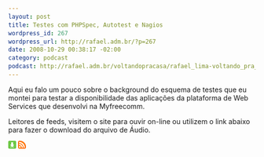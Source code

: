 ```yaml
--- 
layout: post
title: Testes com PHPSpec, Autotest e Nagios
wordpress_id: 267
wordpress_url: http://rafael.adm.br/?p=267
date: 2008-10-29 00:38:17 -02:00
category: podcast
podcast: http://rafael.adm.br/voltandopracasa/rafael_lima-voltando_pra_casa-0031.mp3
---
```

Aqui eu falo um pouco sobre o background do esquema de testes que eu montei para testar a disponibilidade das aplicações da plataforma de Web Services que desenvolvi na Myfreecomm.

Leitores de feeds, visitem o site para ouvir on-line ou utilizem o link abaixo para fazer o download do arquivo de Áudio.

<a class="noborder" href="http://rafael.adm.br/voltandopracasa/rafael_lima-voltando_pra_casa-0031.mp3" title="Download"><img src="/images/download_green.gif" border="0" alt="Download" /></a> <a class="noborder" href="http://feeds.feedburner.com/rafael_lima_podcast" title="RSS"><img src="/images/icn-feed-16x16.png" border="0" alt="RSS" /></a>

